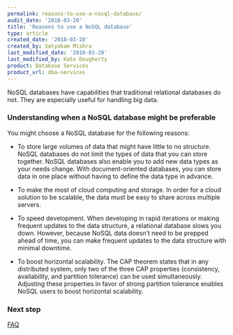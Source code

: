 ```yaml
---
permalink: reasons-to-use-a-nosql-database/
audit_date: '2018-03-20'
title: 'Reasons to use a NoSQL database'
type: article
created_date: '2018-03-20'
created_by: Satyakam Mishra
last_modified_date: '2018-03-20'
last_modified_by: Kate Dougherty
product: Database Services
product_url: dba-services
---
```


NoSQL databases have capabilities that traditional relational databases do not. They are especially useful for handling big data.

### Understanding when a NoSQL database might be preferable

You might choose a NoSQL database for the following reasons: 

- To store large volumes of data that might have little to no structure. NoSQL
  databases do not limit the types of data that you can store together. NoSQL
  databases also enable you to add new data types as your needs change. With
  document-oriented databases, you can store data in one place without having
  to define the data type in advance.

- To make the most of cloud computing and storage. In order for a cloud
  solution to be scalable, the data must be easy to share across multiple
  servers.

- To speed development. When developing in rapid iterations or making
  frequent updates to the data structure, a relational database slows you down.
  However, because NoSQL data doesn’t need to be prepped ahead of time, you
  can make frequent updates to the data structure with minimal downtime.

- To boost horizontal scalability. The CAP theorem states that in any
  distributed system, only two of the three CAP properties (consistency,
  availability, and partition tolerance) can be used simultaneously. Adjusting
  these properties in favor of strong partition tolerance enables NoSQL users
  to boost horizontal scalability.

### Next step

[FAQ](/how-to/faq)
